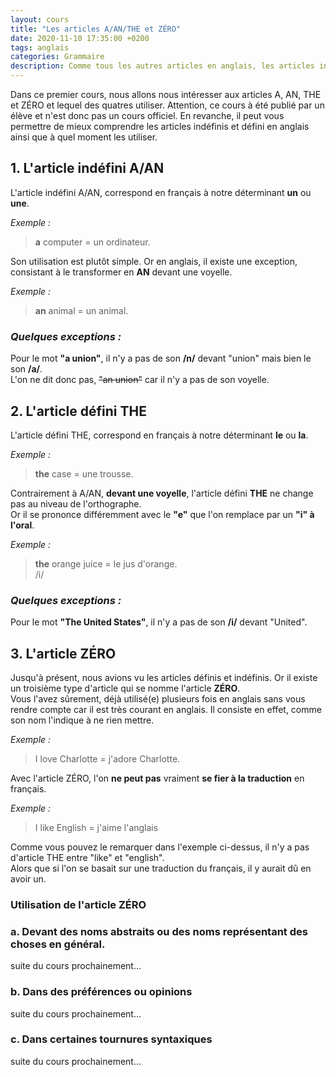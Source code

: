 ```yaml
---
layout: cours
title: "Les articles A/AN/THE et ZÉRO"
date: 2020-11-10 17:35:00 +0200
tags: anglais
categories: Grammaire
description: Comme tous les autres articles en anglais, les articles indéfinis sont invariables. On choisit, lequel utiliser en fonction de la première lettre du mot qui suit l'article, pour faciliter la prononciation à l'oral.
---
```


<p class="lead drop-cap">Dans ce premier cours, nous allons nous intéresser aux articles A, AN, THE et ZÉRO et lequel des quatres utiliser. Attention, ce cours à été publié par un élève et n'est donc pas un cours officiel. En revanche, il peut vous permettre de mieux comprendre les articles indéfinis et défini en anglais ainsi que à quel moment les utiliser.</p>

## 1. L'article indéfini A/AN

L'article indéfini A/AN, correspond en français à notre déterminant **un** ou **une**.

*Exemple :*   
> **a** computer = un ordinateur.

Son utilisation est plutôt simple. Or en anglais, il existe une exception, consistant à le transformer en **AN** devant une voyelle.

*Exemple :*  
> **an** animal = un animal.

### ***Quelques exceptions :***
Pour le mot **"a union"**, il n'y a pas de son **/n/** devant "union" mais bien le son **/a/**.  
L'on ne dit donc pas, ~~"an union"~~ car il n'y a pas de son voyelle.

## 2. L'article défini THE

L'article défini THE, correspond en français à notre déterminant **le** ou **la**.

*Exemple :*  
> **the** case = une trousse.

Contrairement à A/AN, **devant une voyelle**, l'article défini **THE** ne change pas au niveau de l'orthographe.  
Or il se prononce différemment avec le **"e"** que l'on remplace par un **"i" à l'oral**.

*Exemple :*  
> **the** orange juice = le jus d'orange.  
>    /i/

### ***Quelques exceptions :***
Pour le mot **"The United States"**, il n'y a pas de son **/i/** devant "United".

## 3. L'article ZÉRO
Jusqu'à présent, nous avions vu les articles définis et indéfinis. Or il existe un troisième type d'article qui se nomme l'article **ZÉRO**.  
Vous l'avez sûrement, déjà utilisé(e) plusieurs fois en anglais sans vous rendre compte car il est très courant en anglais. Il consiste en effet, comme son nom l'indique à ne rien mettre.

*Exemple :*
> I love Charlotte = j'adore Charlotte.

Avec l'article ZÉRO, l'on **ne peut pas** vraiment **se fier à la traduction** en français.

*Exemple :*
> I like English = j'aime l'anglais

Comme vous pouvez le remarquer dans l'exemple ci-dessus, il n'y a pas d'article THE entre "like" et "english".  
Alors que si l'on se basait sur une traduction du français, il y aurait dû en avoir un.

### Utilisation de l'article ZÉRO
### a. Devant des noms abstraits ou des noms représentant des choses en général.
suite du cours prochainement...
### b. Dans des préférences ou opinions
suite du cours prochainement...
### c. Dans certaines tournures syntaxiques
suite du cours prochainement...
